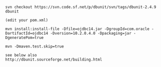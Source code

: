 <pre><code>
svn checkout https://svn.code.sf.net/p/dbunit/svn/tags/dbunit-2.4.9 dbunit

(edit your pom.xml)

mvn install:install-file -Dfile=ojdbc14.jar -DgroupId=com.oracle -DartifactId=ojdbc14 -Dversion=10.2.0.4.0 -Dpackaging=jar -DgeneratePom=true

mvn -Dmaven.test.skip=true

see below also
http://dbunit.sourceforge.net/building.html
</code></pre>
